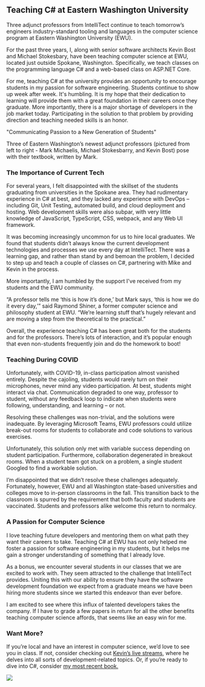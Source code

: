 

## Teaching C# at Eastern Washington University

Three adjunct professors from IntelliTect continue to teach tomorrow’s engineers industry-standard tooling and languages in the computer science program at Eastern Washington University (EWU).

For the past three years, I, along with senior software architects Kevin Bost and Michael Stokesbary, have been teaching computer science at EWU, located just outside Spokane, Washington. Specifically, we teach classes on the programming language C# and a web-based class on ASP.NET Core.

For me, teaching C# at the university provides an opportunity to encourage students in my passion for software engineering. Students continue to show up week after week. It's humbling. It is my hope that their dedication to learning will provide them with a great foundation in their careers once they graduate. More importantly, there is a major shortage of developers in the job market today. Participating in the solution to that problem by providing direction and teaching needed skills is an honor.

 "Communicating Passion to a New Generation of Students"

Three of Eastern Washington’s newest adjunct professors (pictured from left to right - Mark Michaelis, Michael Stokesbarry, and Kevin Bost) pose with their textbook, written by Mark.

### The Importance of Current Tech

For several years, I felt disappointed with the skillset of the students graduating from universities in the Spokane area. They had rudimentary experience in C# at best, and they lacked any experience with DevOps – including Git, Unit Testing, automated build, and cloud deployment and hosting. Web development skills were also subpar, with very little knowledge of JavaScript, TypeScript, CSS, webpack, and any Web UI framework.

It was becoming increasingly uncommon for us to hire local graduates. We found that students didn’t always know the current development technologies and processes we use every day at IntelliTect. There was a learning gap, and rather than stand by and bemoan the problem, I decided to step up and teach a couple of classes on C#, partnering with Mike and Kevin in the process.

More importantly, I am humbled by the support I've received from my students and the EWU community.

“A professor tells me ‘this is how it’s done,’ but Mark says, ‘this is how we do it every day,’” said Raymond Shiner, a former computer science and philosophy student at EWU. “We’re learning stuff that’s hugely relevant and are moving a step from the theoretical to the practical.”

Overall, the experience teaching C# has been great both for the students and for the professors. There’s lots of interaction, and it’s popular enough that even non-students frequently join and do the homework to boot!

### Teaching During COVID

Unfortunately, with COVID-19, in-class participation almost vanished entirely. Despite the cajoling, students would rarely turn on their microphones, never mind any video participation. At best, students might interact via chat. Communication degraded to one way, professor to student, without any feedback loop to indicate when students were following, understanding, and learning – or not.

Resolving these challenges was non-trivial, and the solutions were inadequate. By leveraging Microsoft Teams, EWU professors could utilize break-out rooms for students to collaborate and code solutions to various exercises.

Unfortunately, this solution only met with variable success depending on student participation. Furthermore, collaboration degenerated in breakout rooms. When a student team got stuck on a problem, a single student Googled to find a workable solution.

I’m disappointed that we didn’t resolve these challenges adequately. Fortunately, however, EWU and all Washington state-based universities and colleges move to in-person classrooms in the fall. This transition back to the classroom is spurred by the requirement that both faculty and students are vaccinated. Students and professors alike welcome this return to normalcy.

### A Passion for Computer Science

I love teaching future developers and mentoring them on what path they want their careers to take. Teaching C# at EWU has not only helped me foster a passion for software engineering in my students, but it helps me gain a stronger understanding of something that I already love.

As a bonus, we encounter several students in our classes that we are excited to work with. They seem attracted to the challenge that IntelliTect provides. Uniting this with our ability to ensure they have the software development foundation we expect from a graduate means we have been hiring more students since we started this endeavor than ever before.

I am excited to see where this influx of talented developers takes the company. If I have to grade a few papers in return for all the other benefits teaching computer science affords, that seems like an easy win for me.

### Want More?

If you’re local and have an interest in computer science, we’d love to see you in class. If not, consider checking out [Kevin’s live streams](https://www.twitch.tv/kitokeboo), where he delves into all sorts of development-related topics. Or, if you’re ready to dive into C#, consider [my most recent book.](https://intellitect.com/essentialcsharp/)

![](https://intellitect.comhttps://intellitect.com/wp-content/uploads/2021/04/blog-job-ad-2-1024x129.webp)
